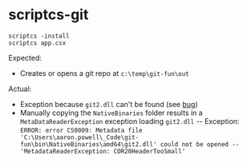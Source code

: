 scriptcs-git
============

    scriptcs -install
    scriptcs app.csx

Expected:
- Creates or opens a git repo at `c:\temp\git-fun\out`

Actual:
- Exception because `git2.dll` can't be found (see [bug](https://github.com/libgit2/libgit2sharp/issues/431))
- Manually copying the `NativeBinaries` folder results in a `MetaDataReaderException` exception loading `git2.dll`
-- Exception: `ERROR: error CS0009: Metadata file 'C:\Users\aaron.powell\_Code\git-fun\bin\NativeBinaries\amd64\git2.dll' could not be opened -- 'MetadataReaderException: COR20HeaderTooSmall'`
